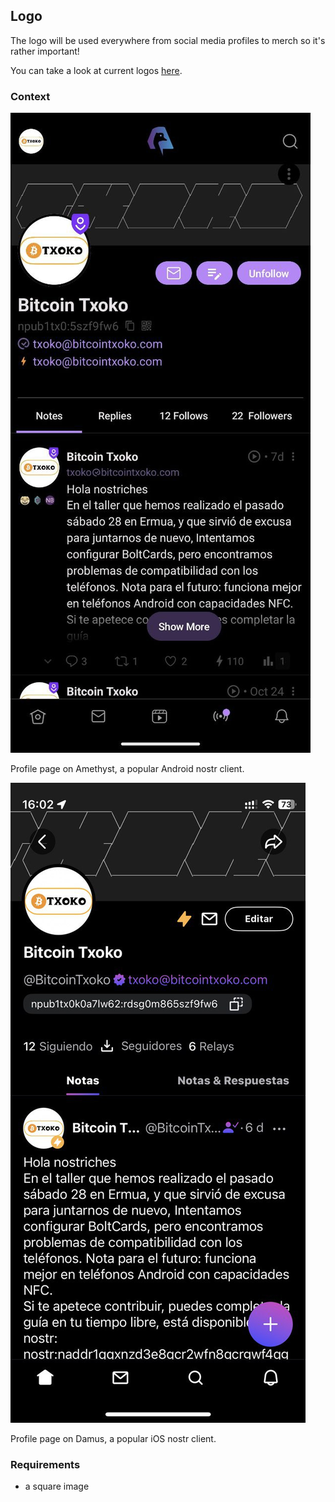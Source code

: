 ## Logo
The logo will be used everywhere from social media profiles to merch so it's rather important! 

You can take a look at current logos [here](https://github.com/bitcointxoko/logos). 

### Context
![Amethyst Profile](/images/amethyst-profile.jpeg)  

Profile page on Amethyst, a popular Android nostr client. 


![Damus Profile](/images/damus-profile.jpeg)  

Profile page on Damus, a popular iOS nostr client. 

### Requirements
- a square image

### 
